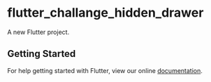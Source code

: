 # flutter_challange_hidden_drawer

A new Flutter project.

## Getting Started

For help getting started with Flutter, view our online
[documentation](https://flutter.io/).
